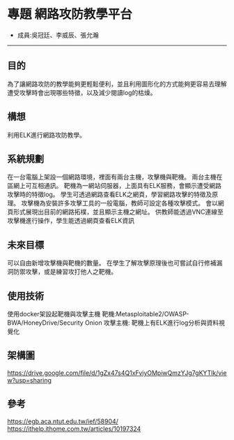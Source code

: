 # 專題 網路攻防教學平台
- 成員:吳冠廷、李威辰、張允瀚
--- 
## 目的
為了讓網路攻防的教學能夠更輕鬆便利，並且利用圖形化的方式能夠更容易去理解遭受攻擊時會出現哪些特徵，以及減少閱讀log的枯燥。

## 構想
利用ELK進行網路攻防教學。

## 系統規劃
在一台電腦上架設一個網路環境，裡面有兩台主機，攻擊機與靶機。
兩台主機在區網上可互相通訊。
靶機為一網站伺服器，上面具有ELK服務，會顯示遭受網路攻擊時的特徵log。
學生可透過網路查看ELK之網頁，學習網路攻擊的特徵及原理。
攻擊機為安裝許多攻擊工具的一般電腦，教師可設定各種攻擊模式。
會以網頁形式展現出目前的網路拓樸，並且顯示主機之網址。
供教師能透過VNC連線至攻擊機進行操作，學生能透過網頁查看ELK資訊

## 未來目標
可以自由新增攻擊機與靶機的數量。
在學生了解攻擊原理後也可嘗試自行修補漏洞防禦攻擊，或是練習攻打他人之靶機。


## 使用技術
使用docker架設起靶機與攻擊主機
靶機:Metasploitable2/OWASP-BWA/HoneyDrive/Security Onion
攻擊主機:
靶機上有ELK進行log分析與資料視覺化


## 架構圖
https://drive.google.com/file/d/1gZx47s4Q1xFviyOMpiwQmzYJg7gKYTlk/view?usp=sharing

## 參考
https://egb.aca.ntut.edu.tw/ief/58904/
https://ithelp.ithome.com.tw/articles/10197324
